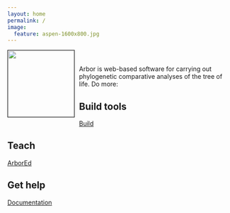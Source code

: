 ```yaml
---
layout: home
permalink: /
image:
  feature: aspen-1600x800.jpg
---
```


<div>
  <p style="float: left;margin:0 10px 10px 0">
      <img src="{{ site.baseurl}}/images/arbor_logo/arbor_128px.png" width = "150px" border="1px"></p>
  <p>
    <br><br>Arbor is web-based software for carrying out phylogenetic comparative analyses of the tree of life. Do more:
</div>

<div class="tiles">

<div class="tile">
  <h2 class="post-excerpt">Build tools</h2>
  <a href="{{ site.baseurl }}/build/" class="btn-inverse-gray">Build</a>

</div><!-- /.tile -->

<div class="tile">
  <h2 class="post-excerpt">Teach</h2>
  <a href="{{ site.baseurl }}/arbor-ed/" class="btn-inverse-gray">ArborEd</a>

</div><!-- /.tile -->

<div class="tile">
  <h2 class="post-excerpt">Get help</h2>
  <a href="{{ site.baseurl }}/faq/" class="btn-inverse-gray">Documentation</a>

</div><!-- /.tile -->
</div><!-- /.tiles -->

